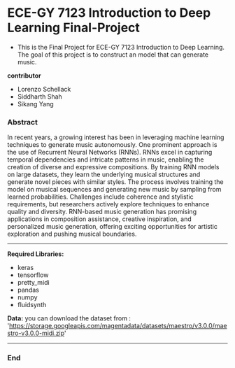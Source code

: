 # ECE-GY 7123 Introduction to Deep Learning Final-Project

- This is the Final Project for ECE-GY 7123 Introduction to Deep Learning. The goal of this project is to construct an model that can generate music.

**contributor**
- Lorenzo Schellack
- Siddharth Shah
- Sikang Yang

### Abstract

In recent years, a growing interest has been in leveraging machine learning techniques to generate music autonomously. One prominent approach is the use of Recurrent Neural Networks (RNNs). RNNs excel in capturing temporal dependencies and intricate patterns in music, enabling the creation of diverse and expressive compositions. By training RNN models on large datasets, they learn the underlying musical structures and generate novel pieces with similar styles. The process involves training the model on musical sequences and generating new music by sampling from learned probabilities. Challenges include coherence and stylistic requirements, but researchers actively explore techniques to enhance quality and diversity. RNN-based music generation has promising applications in composition assistance, creative inspiration, and personalized music generation, offering exciting opportunities for artistic exploration and pushing musical boundaries.
                    

----------------------------------------------------------------
**Required Libraries:**
  - keras
  - tensorflow
  - pretty_midi
  - pandas
  - numpy
  - fluidsynth

**Data:**
you can download the dataset from : 'https://storage.googleapis.com/magentadata/datasets/maestro/v3.0.0/maestro-v3.0.0-midi.zip'

----
### End




